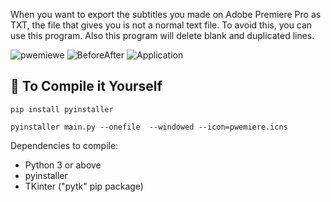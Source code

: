 When you want to export the subtitles you made on Adobe Premiere Pro as TXT, the file that gives you is not a normal text file. To avoid this, you can use this program.
Also this program will delete blank and duplicated lines.

![pwemiewe](https://github.com/ErenEksen/PremiereTXTtoTextConverter/assets/97560144/4ef79761-7711-431e-b5d5-e433a7af370b)
![BeforeAfter](https://github.com/ErenEksen/PremiereTXTtoTextConverter/assets/97560144/c735b13f-a910-4705-973a-d9faaff3a1fb) ![Application](https://github.com/ErenEksen/PremiereTXTtoTextConverter/assets/97560144/16b36903-9891-41c0-906f-34b854b8283f)



## 🔨 To Compile it Yourself
```
pip install pyinstaller

pyinstaller main.py --onefile  --windowed --icon=pwemiere.icns
```

Dependencies to compile:
- Python 3 or above
- pyinstaller 
- TKinter ("pytk" pip package)


